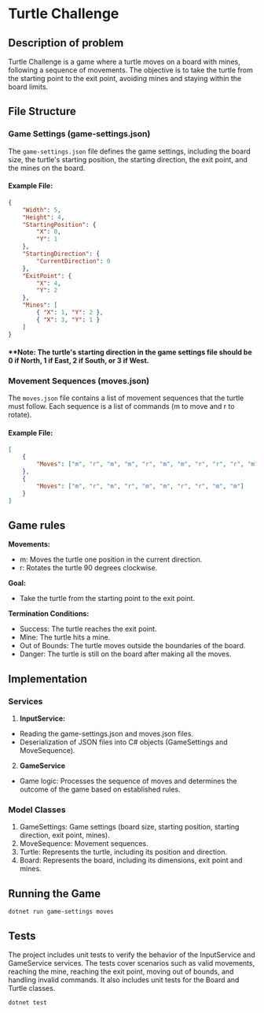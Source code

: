# Turtle Challenge
 
## Description of problem

Turtle Challenge is a game where a turtle moves on a board with mines, following a sequence of movements. The objective is to take the turtle from the starting point to the exit point, avoiding mines and staying within the board limits.

## File Structure

### Game Settings (game-settings.json)

The `game-settings.json` file defines the game settings, including the board size, the turtle's starting position, the starting direction, the exit point, and the mines on the board.

#### Example File:

```json
{
    "Width": 5,
    "Height": 4,
    "StartingPosition": {
        "X": 0,
        "Y": 1
    },
    "StartingDirection": {
        "CurrentDirection": 0
    },
    "ExitPoint": {
        "X": 4,
        "Y": 2
    },
    "Mines": [
        { "X": 1, "Y": 2 },
        { "X": 3, "Y": 1 }
    ]
}
```
#### **Note: The turtle's starting direction in the game settings file should be 0 if North, 1 if East, 2 if South, or 3 if West.



### Movement Sequences (moves.json)

The `moves.json` file contains a list of movement sequences that the turtle must follow. Each sequence is a list of commands (m to move and r to rotate).

#### Example File:

```json
[
    {
        "Moves": ["m", "r", "m", "m", "r", "m", "m", "r", "r", "r", "m", "m"]
    },
    {
        "Moves": ["m", "r", "m", "r", "m", "m", "r", "r", "m", "m"]
    }
]
```

## Game rules

**Movements:**
- m: Moves the turtle one position in the current direction.
- r: Rotates the turtle 90 degrees clockwise.

**Goal:**
- Take the turtle from the starting point to the exit point.

**Termination Conditions:**
- Success: The turtle reaches the exit point.
- Mine: The turtle hits a mine.
- Out of Bounds: The turtle moves outside the boundaries of the board.
- Danger: The turtle is still on the board after making all the moves.

## Implementation
### **Services**
1. **InputService:**
- Reading the game-settings.json and moves.json files.
- Deserialization of JSON files into C# objects (GameSettings and MoveSequence).
2. **GameService**
- Game logic: Processes the sequence of moves and determines the outcome of the game based on established rules.

### **Model Classes**
1. GameSettings: Game settings (board size, starting position, starting direction, exit point, mines).
2. MoveSequence: Movement sequences.
3. Turtle: Represents the turtle, including its position and direction.
4. Board: Represents the board, including its dimensions, exit point and mines.

## Running the Game
```properties 
dotnet run game-settings moves
```

## Tests
The project includes unit tests to verify the behavior of the InputService and GameService services. The tests cover scenarios such as valid movements, reaching the mine, reaching the exit point, moving out of bounds, and handling invalid commands.
It also includes unit tests for the Board and Turtle classes.
```properties 
dotnet test
```

